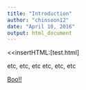 ```yaml
---
title: "Introduction"
author: "chinsoon12"
date: "April 10, 2016"
output: html_document
---
```


<<insertHTML:[test.html]

etc, etc, etc
etc, etc, etc


<p style="text-decoration:underline;"><a href="/test.html">Boo!!</a></p>
